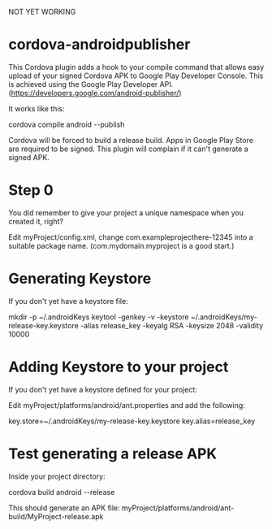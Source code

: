 NOT YET WORKING

cordova-androidpublisher
========================

This Cordova plugin adds a hook to your compile command that allows easy upload of your signed Cordova APK to Google Play Developer Console. This is achieved using the Google Play Developer API. (https://developers.google.com/android-publisher/)

It works like this:

cordova compile android --publish

Cordova will be forced to build a release build. Apps in Google Play Store are required to be signed. This plugin will complain if it can't generate a signed APK.

Step 0
======

You did remember to give your project a unique namespace when you created it, right?

Edit myProject/config.xml, change com.exampleprojecthere-12345 into a suitable package name. (com.mydomain.myproject is a good start.)

Generating Keystore
===================

If you don't yet have a keystore file:

mkdir -p ~/.androidKeys
keytool -genkey -v -keystore ~/.androidKeys/my-release-key.keystore -alias release_key -keyalg RSA -keysize 2048 -validity 10000

Adding Keystore to your project
===============================

If you don't yet have a keystore defined for your project:

Edit myProject/platforms/android/ant.properties and add the following:

key.store=~/.androidKeys/my-release-key.keystore
key.alias=release_key

Test generating a release APK
=============================

Inside your project directory:

cordova build android --release

This should generate an APK file: myProject/platforms/android/ant-build/MyProject-release.apk


